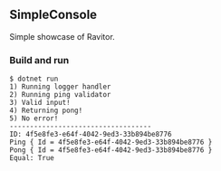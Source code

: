 ## SimpleConsole

Simple showcase of Ravitor.

### Build and run

```console
$ dotnet run
1) Running logger handler
2) Running ping validator
3) Valid input!
4) Returning pong!
5) No error!
-----------------------------------
ID: 4f5e8fe3-e64f-4042-9ed3-33b894be8776
Ping { Id = 4f5e8fe3-e64f-4042-9ed3-33b894be8776 }
Pong { Id = 4f5e8fe3-e64f-4042-9ed3-33b894be8776 }
Equal: True
```
